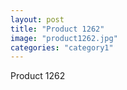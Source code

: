 ```yaml
---
layout: post
title: "Product 1262"
image: "product1262.jpg"
categories: "category1"
---
```

Product 1262
